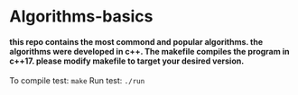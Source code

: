 # Algorithms-basics
#### this repo contains the most commond and popular algorithms. the algorithms were developed in c++. The makefile compiles the program in c++17. please modify makefile to target your desired version. 
To compile test: ```make```
Run test: ```./run```
